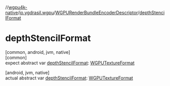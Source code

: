 //[wgpu4k-native](../../../index.md)/[io.ygdrasil.wgpu](../index.md)/[WGPURenderBundleEncoderDescriptor](index.md)/[depthStencilFormat](depth-stencil-format.md)

# depthStencilFormat

[common, android, jvm, native]\
[common]\
expect abstract var [depthStencilFormat](depth-stencil-format.md): [WGPUTextureFormat](../-w-g-p-u-texture-format/index.md)

[android, jvm, native]\
actual abstract var [depthStencilFormat](depth-stencil-format.md): [WGPUTextureFormat](../-w-g-p-u-texture-format/index.md)